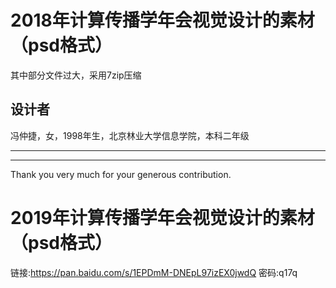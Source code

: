 

# 2018年计算传播学年会视觉设计的素材（psd格式） 

其中部分文件过大，采用7zip压缩


## 设计者

冯仲捷，女，1998年生，北京林业大学信息学院，本科二年级

---
---

Thank you very much for your generous contribution. 

# 2019年计算传播学年会视觉设计的素材（psd格式） 

链接:https://pan.baidu.com/s/1EPDmM-DNEpL97izEX0jwdQ  密码:q17q

